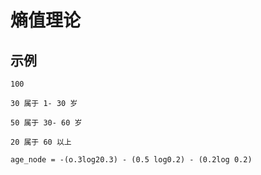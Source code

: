 <!--
 * @Author: 27
 * @LastEditors: 27
 * @Date: 2024-04-14 14:42:53
 * @LastEditTime: 2024-04-14 14:45:07
 * @FilePath: /Yume-MBA-homework/entropy.md
 * @description: type some description
-->
# 熵值理论

## 示例
```
100

30 属于 1- 30 岁

50 属于 30- 60 岁

20 属于 60 以上

age_node = -(o.3log20.3) - (0.5 log0.2) - (0.2log 0.2)

```
